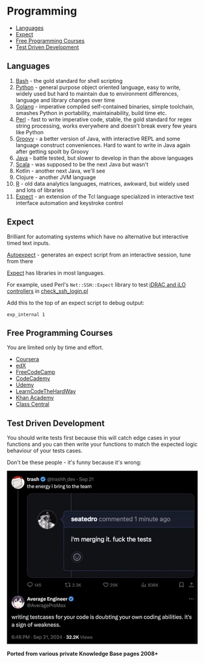 # Programming

<!-- INDEX_START -->

- [Languages](#languages)
- [Expect](#expect)
- [Free Programming Courses](#free-programming-courses)
- [Test Driven Development](#test-driven-development)

<!-- INDEX_END -->

## Languages

1. [Bash](bash.md) - the gold standard for shell scripting
1. [Python](python.md) - general purpose object oriented language, easy to write, widely used but hard to maintain due to environment differences, language and library changes over time
1. [Golang](golang.md) - imperative compiled self-contained binaries, simple toolchain, smashes Python in portability, maintainability, build time etc.
1. [Perl](perl.md) - fast to write imperative code, stable, the gold standard for regex string processing, works everywhere and doesn't break every few years like Python
1. [Groovy](groovy.md) - a better version of Java, with interactive REPL and some language construct conveniences. Hard to want to write in Java again after getting spoilt by Groovy
1. [Java](java.md) - battle tested, but slower to develop in than the above languages
1. [Scala](scala.md) - was supposed to be the next Java but wasn't
1. Kotlin - another next Java, we'll see
1. Clojure - another JVM language
1. [R](r.md) - old data analytics languages, matrices, awkward, but widely used and lots of libraries
1. [Expect](#expect) - an extension of the Tcl language specialized in interactive text interface automation and keystroke control

## Expect

Brilliant for automating systems which have no alternative but interactive timed text inputs.

[Autoexpect](https://linux.die.net/man/1/autoexpect) - generates an expect script from an interactive session, tune from there

[Expect](https://linux.die.net/man/1/expect) has libraries in most languages.

For example, used Perl's `Net::SSH::Expect` library to test [iDRAC and iLO controllers](hardware.md)
in [check_ssh_login.pl](https://github.com/HariSekhon/Nagios-Plugins/blob/master/check_ssh_login.pl)

Add this to the top of an expect script to debug output:

```shell
exp_internal 1
```

## Free Programming Courses

You are limited only by time and effort.

- [Coursera](https://www.coursera.org/)
- [edX](https://www.edx.org/learn/coding)
- [FreeCodeCamp](https://www.freecodecamp.org/)
- [CodeCademy](https://www.codecademy.com/)
- [Udemy](https://www.udemy.com/topic/programming-fundamentals/free/)
- [LearnCodeTheHardWay](https://learncodethehardway.org/)
- [Khan Academy](https://www.khanacademy.org/computing/computer-programming)
- [Class Central](https://www.classcentral.com/subject/programming-and-software-development)

## Test Driven Development

You should write tests first because this will catch edge cases in your functions and you can then write your functions
to match the expected logic behaviour of your tests cases.

Don't be these people - it's funny because it's wrong:

![Test Cases are for Weak Programmers](images/test_cases_for_weak_programmers.jpeg)

**Ported from various private Knowledge Base pages 2008+**

